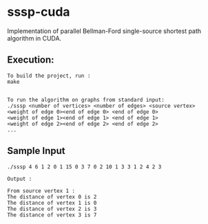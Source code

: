 # sssp-cuda
Implementation of parallel Bellman-Ford single-source shortest path algorithm in CUDA.

## Execution:
```
To build the project, run :
make

```
```

To run the algorithm on graphs from standard input:
./sssp <number of vertices> <number of edges> <source vertex>
<weight of edge 0><end of edge 0> <end of edge 0>
<weight of edge 1><end of edge 1> <end of edge 1>
<weight of edge 2><end of edge 2> <end of edge 2>
...

```

## Sample Input
```
./sssp 4 6 1 2 0 1 15 0 3 7 0 2 10 1 3 3 1 2 4 2 3
```
```
Output :

From source vertex 1 :
The distance of vertex 0 is 2
The distance of vertex 1 is 0
The distance of vertex 2 is 3
The distance of vertex 3 is 7

```

